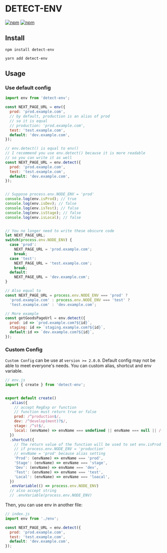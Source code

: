 # DETECT-ENV

[![npm](https://img.shields.io/npm/v/detect-env.svg?style=flat-square)]()
[![npm](https://img.shields.io/npm/dm/detect-env.svg?style=flat-square)]()

## Install

```
npm install detect-env
```

```
yarn add detect-env
```

## Usage

### Use default config

```javascript
import env from 'detect-env';

const NEXT_PAGE_URL = env({
  prod: 'prod.example.com',
  // by default, production is an alias of prod
  // so it is equal
  // production: 'prod.example.com',
  test: 'test.example.com',
  default: 'dev.example.com',
});

// env.detect() is equal to env()
// I recommend you use env.detect() because it is more readable
// so you can write it as well
const NEXT_PAGE_URL = env.detect({
  prod: 'prod.example.com',
  test: 'test.example.com',
  default: 'dev.example.com',
});


// Suppose process.env.NODE_ENV = 'prod'
console.log(env.isProd); // true
console.log(env.isDev); // false
console.log(env.isTest); // false
console.log(env.isStage); // false
console.log(env.isLocal); // false


// You no longer need to write these obscure code
let NEXT_PAGE_URL;
switch(process.env.NODE_ENV) {
  case 'prod':
    NEXT_PAGE_URL = 'prod.example.com';
    break;
  case 'test':
    NEXT_PAGE_URL = 'test.example.com';
    break;
  default:
    NEXT_PAGE_URL = 'dev.example.com';
}

// Also equal to
const NEXT_PAGE_URL = process.env.NODE_ENV === 'prod' ?
  'prod.example.com' : process.env.NODE_ENV === 'test' ?
  'test.example.com' : 'dev.example.com';

// More example
const getGoodsPageUrl = env.detect({
  prod: id => `prod.example.com?${id}`,
  staging: id => `staging.example.com?${id}`,
  default:id => `dev.example.com?${id}`,
});
```

### Custom Config

`Custom Config` can be use at `version >= 2.0.0`.
Default config may not be able to meet everyone's needs.
You can custom alias, shortcut and env variable.

```javascript
// env.js
import { create } from 'detect-env';


export default create()
  .alias({
    // accept RegExp or function
    // function must return true or false
    prod: /^production$/,
    dev: /^develop(ment)?$/,
    stage: /^st$/,
    local: (envName) => envName === undefined || envName === null || /(locale)|(^$)/.test(envName),
  })
  .shortcut({
    // The return value of the function will be used to set env.isProd
    // if process.env.NODE_ENV = 'production'
    // envName = 'prod' because alias setting
    'Prod': (envName) => envName === 'prod',
    'Stage': (envName) => envName === 'stage',
    'Dev': (envName) => envName === 'dev',
    'Test': (envName) => envName === 'test',
    'Local': (envName) => envName === 'loacal',
  })
  .envVariable(() => process.env.NODE_ENV)
  // also accept string
  // .envVariable(process.env.NODE_ENV)
```

Then, you can use env in another file:

```javascript
// index.js
import env from './env';

const NEXT_PAGE_URL = env.detect({
  prod: 'prod.example.com',
  test: 'test.example.com',
  default: 'dev.example.com',
});
```

